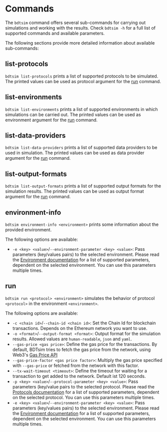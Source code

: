 # Commands

The `bdtsim` command offers several sub-commands for carrying out simulations and working with the results.
Check `bdtsim -h` for a full list of supported commands and available parameters.

The following sections provide more detailed information about available sub-commands:


## list-protocols

`bdtsim list-protocols` prints a list of supported protocols to be simulated.
The printed values can be used as protocol argument for the [run](#run) command.

## list-environments

`bdtsim list-environments` prints a list of supported environments in which simulations can be carried out.
The printed values can be used as environment argument for the [run](#run) command.

## list-data-providers

`bdtsim list-data-providers` prints a list of supported data providers to be used in simulation.
The printed values can be used as data provider argument for the [run](#run) command.

## list-output-formats

`bdtsim list-output-formats` prints a list of supported output formats for the simulation results.
The printed values can be used as output format argument for the [run](#run) command.

## environment-info

`bdtsim environment-info <environment>` prints some information about the provided environment.

The following options are available:

  * `-e <key> <value>`/`--environment-parameter <key> <value>`: Pass parameters (key/values pairs) to the selected environment.
    Please read the [Environment documentation](environments.md) for a list of supported parameters, dependent on the selected environment.
    You can use this parameters multiple times.

## run

`bdtsim run <protocol> <environment>` simulates the behavior of protocol `<protocol>` in the environment `<environment>`.

The following options are available:

  * `-c <chain id>`/`--chain-id <chain id>`: Set the Chain Id for blockchain transactions. Depends on the Ethereum network you want to use.
  * `-o <format>`/`--output-format <format>`: Output format for the simulation results.
    Allowed values are `human-readable`, `json` and `yaml`.
  * `--gas-price <gas price>`: Define the gas price for the transactions. By default, BDTsim tries to fetch the gas price from the
    network, using Web3's [Gas Price API](https://web3py.readthedocs.io/en/stable/gas_price.html)
  * `--gas-price-factor <gas price factor>`: Multiply the gas price specified with `--gas-price` or fetched from the network with this factor.
  * `--tx-wait-timeout <timeout>`: Define the timeout for waiting for a transaction to get added to the network. Default ist 120 seconds.
  * `-p <key> <value>`/`--protocol-parameter <key> <value>`: Pass parameters (key/value pairs to the selected protocol.
    Please read the [Protocols documentation](protocols.md) for a list of supported parameters, dependent on the selected protocol.
    You can use this parameters multiple times.
  * `-e <key> <value>`/`--environment-parameter <key> <value>`: Pass parameters (key/values pairs) to the selected environment.
    Please read the [Environment documentation](environments.md) for a list of supported parameters, dependent on the selected environment.
    You can use this parameters multiple times.
